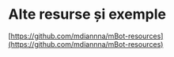 # Alte  resurse și exemple

[https://github.com/mdiannna/mBot-resources](https://github.com/mdiannna/mBot-resources)

